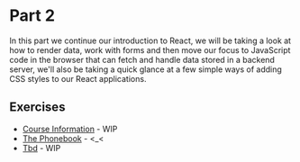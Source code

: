# Part 2

In this part we continue our introduction to React, we will be taking a look at how to render data, work with forms and then move our focus to JavaScript code in the browser that can fetch and handle data stored in a backend server, we'll also be taking a quick glance at a few simple ways of adding CSS styles to our React applications.

## Exercises

-  [Course Information](./courseinfo) - WIP
-  [The Phonebook](./phonebook) - <_<
-  [Tbd](./tbd) - WIP


